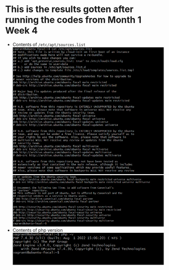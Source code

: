 # This is the results gotten after running the codes from Month 1 Week 4
<ul>
    <li>Contents of <code>/etc/apt/sources.list</code>
    <img src="./Images/phpfile1.png"/>
    <img src="./Images/phpfile2.png">
    </li>
    <li>Contents of php version
    <img src="./Images/php-v.png"/> 